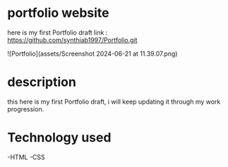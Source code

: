 # portfolio website #

here is my first Portfolio draft link : https://github.com/synthiab1997/Portfolio.git

![Portfolio](assets/Screenshot 2024-06-21 at 11.39.07.png)

# description #

this here is my first Portfolio draft, i will keep updating it through my work progression.

# Technology used #
-HTML
-CSS
